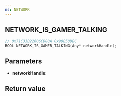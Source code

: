 ```yaml
---
ns: NETWORK
---
```

## NETWORK_IS_GAMER_TALKING

```c
// 0x71C33B22606CD88A 0x99B58DBC
BOOL NETWORK_IS_GAMER_TALKING(Any* networkHandle);
```


## Parameters
* **networkHandle**:

## Return value
